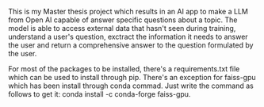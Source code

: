 This is my Master thesis project which results in an AI app to make a LLM from Open AI capable of answer specific questions about a topic. The model is able to access external data that hasn't seen during training, understand a user's question, exctract the information it needs to answer the user and return a comprehensive answer to the question formulated by the user. 

For most of the packages to be installed, there's a requirements.txt file which can be used to install through pip. There's an exception for faiss-gpu which has been install through conda commad. Just write the command as follows to get it: conda install -c conda-forge faiss-gpu.